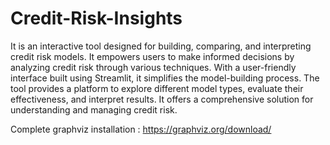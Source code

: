 # Credit-Risk-Insights
It is an interactive tool designed for building, comparing, and interpreting credit risk models. It empowers users to make informed decisions by analyzing credit risk through various techniques. With a user-friendly interface built using Streamlit, it simplifies the model-building process. The tool provides a platform to explore different model types, evaluate their effectiveness, and interpret results. It offers a comprehensive solution for understanding and managing credit risk.

Complete graphviz installation  :  https://graphviz.org/download/
